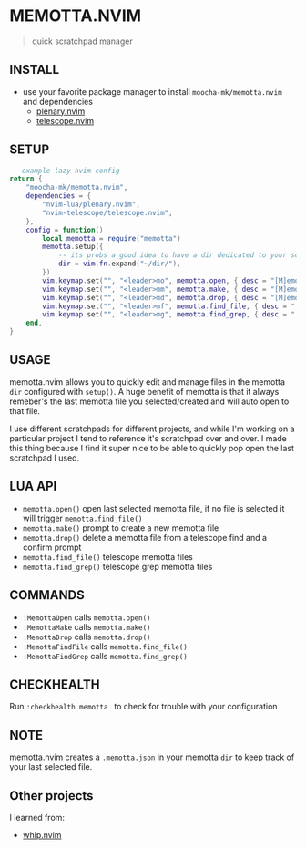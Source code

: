 # MEMOTTA.NVIM

> quick scratchpad manager

## INSTALL

- use your favorite package manager to install `moocha-mk/memotta.nvim` and dependencies
  - [plenary.nvim](https://github.com/nvim-lua/plenary.nvim)
  - [telescope.nvim](https://github.com/nvim-telescope/telescope.nvim)

## SETUP

```lua
-- example lazy nvim config
return {
	"moocha-mk/memotta.nvim",
	dependencies = {
		"nvim-lua/plenary.nvim",
		"nvim-telescope/telescope.nvim",
	},
	config = function()
		local memotta = require("memotta")
		memotta.setup({
			-- its probs a good idea to have a dir dedicated to your scratchpads
			dir = vim.fn.expand("~/dir/"),
		})
		vim.keymap.set("", "<leader>mo", memotta.open, { desc = "[M]emotta [O]pen" })
		vim.keymap.set("", "<leader>mm", memotta.make, { desc = "[M]emotta [M]ake" })
		vim.keymap.set("", "<leader>md", memotta.drop, { desc = "[M]emotta [D]rop" })
		vim.keymap.set("", "<leader>mf", memotta.find_file, { desc = "[M]emotta [F]ile Search" })
		vim.keymap.set("", "<leader>mg", memotta.find_grep, { desc = "[M]emotta [G]rep Search" })
	end,
}
```

## USAGE

memotta.nvim allows you to quickly edit and manage files in the memotta `dir` configured with `setup()`.
A huge benefit of memotta is that it always remeber's the last memotta file you
selected/created and will auto open to that file.

I use different scratchpads for different projects, and while I'm working on a
particular project I tend to reference it's scratchpad over and over. I made this thing because I find
it super nice to be able to quickly pop open the last scratchpad I used.

## LUA API

- `memotta.open()` open last selected memotta file, if no file is selected
  it will trigger `memotta.find_file()`
- `memotta.make()` prompt to create a new memotta file
- `memotta.drop()` delete a memotta file from a telescope find and a confirm prompt
- `memotta.find_file()` telescope memotta files
- `memotta.find_grep()` telescope grep memotta files

## COMMANDS

- `:MemottaOpen` calls `memotta.open()`
- `:MemottaMake` calls `memotta.make()`
- `:MemottaDrop` calls `memotta.drop()`
- `:MemottaFindFile` calls `memotta.find_file()`
- `:MemottaFindGrep` calls `memotta.find_grep()`

## CHECKHEALTH

Run `:checkhealth memotta ` to check for trouble with your configuration

## NOTE

memotta.nvim creates a `.memotta.json` in your memotta `dir` to keep track of
your last selected file.

## Other projects

I learned from:

- [whip.nvim](https://github.com/slugbyte/whip.nvim)
